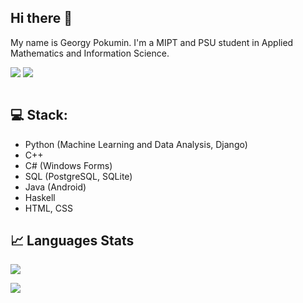 ## Hi there 👋

My name is Georgy Pokumin. I'm a MIPT and PSU student in Applied Mathematics and Information Science.

<a href="https://t.me/egorlemeilleur"><img src="https://img.shields.io/badge/Telegram-2CA5E0?style=for-the-badge&logo=telegram&logoColor=white"/></a>
<a href="https://www.kaggle.com/georgypokumin"><img src="https://img.shields.io/badge/Kaggle-blue?style=for-the-badge&logo=kaggle&logoColor=white"/></a>

<img src="https://komarev.com/ghpvc/?username=egorlemeilleur&style=flat-square&color=blue" alt=""/>

## 💻 Stack:

- Python (Machine Learning and Data Analysis, Django)
- C++ 
- C# (Windows Forms)
- SQL (PostgreSQL, SQLite)
- Java (Android)
- Haskell
- HTML, CSS

## 📈 Languages Stats

![](https://github-profile-summary-cards.vercel.app/api/cards/most-commit-language?username=egorlemeilleur&theme=tokyonight&bg)

![](https://github-profile-summary-cards.vercel.app/api/cards/repos-per-language?username=egorlemeilleur&theme=tokyonight&bg)
